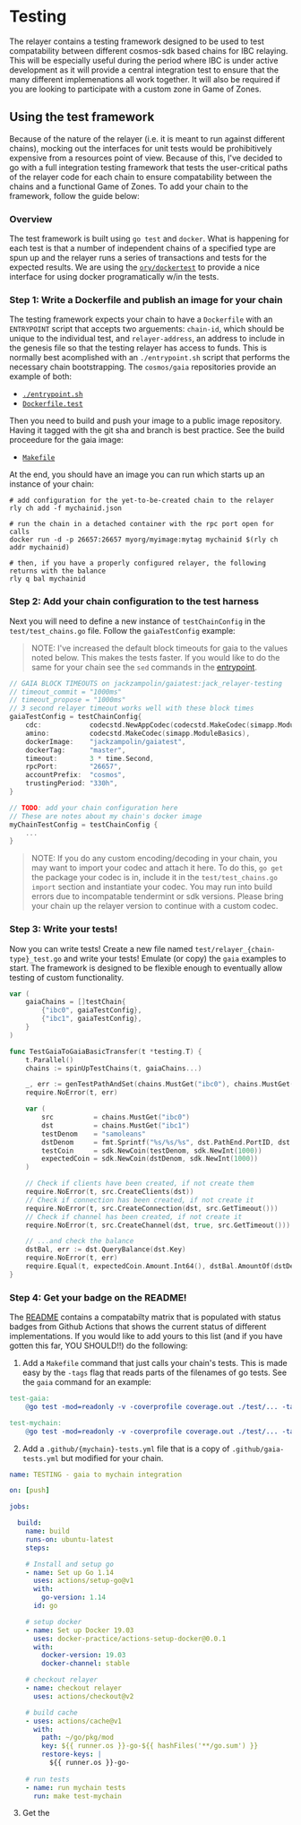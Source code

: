 # Testing

The relayer contains a testing framework designed to be used to test compatability between different cosmos-sdk based chains for IBC relaying. This will be especially useful during the period where IBC is under active development as it will provide a central integration test to ensure that the many different implemenations all work together. It will also be required if you are looking to participate with a custom zone in Game of Zones.

## Using the test framework

Because of the nature of the relayer (i.e. it is meant to run against different chains), mocking out the interfaces for unit tests would be prohibitively expensive from a resources point of view. Because of this, I've decided to go with a full integration testing framework that tests the user-critical paths of the relayer code for each chain to ensure compatability between the chains and a functional Game of Zones. To add your chain to the framework, follow the guide below:

### Overview

The test framework is built using `go test` and `docker`. What is happening for each test is that a number of independent chains of a specified type are spun up and the relayer runs a series of transactions and tests for the expected results. We are using the [`ory/dockertest`](https://github.com/ory/dockertest) to provide a nice interface for using docker programatically w/in the tests.

### Step 1: Write a Dockerfile and publish an image for your chain

The testing framework expects your chain to have a `Dockerfile` with an `ENTRYPOINT` script that accepts two arguements: `chain-id`, which should be unique to the individual test, and `relayer-address`, an address to include in the genesis file so that the testing relayer has access to funds. This is normally best acomplished with an `./entrypoint.sh` script that performs the necessary chain bootstrapping. The `cosmos/gaia` repositories provide an example of both:

- [`./entrypoint.sh`](https://github.com/cosmos/gaia/tree/master/contrib/single-node.sh)
- [`Dockerfile.test`](https://github.com/cosmos/gaia/tree/master/contrib/Dockerfile.test)

Then you need to build and push your image to a public image repository. Having it tagged with the git sha and branch is best practice. See the build proceedure for the gaia image:

- [`Makefile`](https://github.com/cosmos/gaia/blob/master/Makefile#L164)

At the end, you should have an image you can run which starts up an instance of your chain: 

```shell
# add configuration for the yet-to-be-created chain to the relayer
rly ch add -f mychainid.json

# run the chain in a detached container with the rpc port open for calls
docker run -d -p 26657:26657 myorg/myimage:mytag mychainid $(rly ch addr mychainid)

# then, if you have a properly configured relayer, the following returns with the balance
rly q bal mychainid
```

### Step 2: Add your chain configuration to the test harness

Next you will need to define a new instance of `testChainConfig` in the `test/test_chains.go` file. Follow the `gaiaTestConfig` example:

> NOTE: I've increased the default block timeouts for gaia to the values noted below. This makes the tests faster. If you would like to do the same for your chain see the `sed` commands in the [entrypoint](https://github.com/cosmos/gaia/tree/master/contrib/single-node.sh).

```go
// GAIA BLOCK TIMEOUTS on jackzampolin/gaiatest:jack_relayer-testing
// timeout_commit = "1000ms"
// timeout_propose = "1000ms"
// 3 second relayer timeout works well with these block times
gaiaTestConfig = testChainConfig{
    cdc:            codecstd.NewAppCodec(codecstd.MakeCodec(simapp.ModuleBasics)),
    amino:          codecstd.MakeCodec(simapp.ModuleBasics),
    dockerImage:    "jackzampolin/gaiatest",
    dockerTag:      "master",
    timeout:        3 * time.Second,
    rpcPort:        "26657",
    accountPrefix:  "cosmos",
    trustingPeriod: "330h",
}

// TODO: add your chain configuration here
// These are notes about my chain's docker image
myChainTestConfig = testChainConfig {
    ...
}
```

> NOTE: If you do any custom encoding/decoding in your chain, you may want to import your codec and attach it here. To do this, `go get` the package your codec is in, include it in the `test/test_chains.go` `import` section and instantiate your codec. You may run into build errors due to incompatable tendermint or sdk versions. Please bring your chain up the relayer version to continue with a custom codec.

### Step 3: Write your tests!

Now you can write tests! Create a new file named `test/relayer_{chain-type}_test.go` and write your tests! Emulate (or copy) the `gaia` examples to start. The framework is designed to be flexible enough to eventually allow testing of custom functionality.

```go
var (
	gaiaChains = []testChain{
		{"ibc0", gaiaTestConfig},
		{"ibc1", gaiaTestConfig},
	}
)

func TestGaiaToGaiaBasicTransfer(t *testing.T) {
	t.Parallel()
	chains := spinUpTestChains(t, gaiaChains...)

	_, err := genTestPathAndSet(chains.MustGet("ibc0"), chains.MustGet("ibc1"), "transfer", "transfer")
	require.NoError(t, err)

	var (
		src          = chains.MustGet("ibc0")
		dst          = chains.MustGet("ibc1")
		testDenom    = "samoleans"
		dstDenom     = fmt.Sprintf("%s/%s/%s", dst.PathEnd.PortID, dst.PathEnd.ChannelID, testDenom)
		testCoin     = sdk.NewCoin(testDenom, sdk.NewInt(1000))
		expectedCoin = sdk.NewCoin(dstDenom, sdk.NewInt(1000))
	)

	// Check if clients have been created, if not create them
	require.NoError(t, src.CreateClients(dst))
	// Check if connection has been created, if not create it
	require.NoError(t, src.CreateConnection(dst, src.GetTimeout()))
	// Check if channel has been created, if not create it
	require.NoError(t, src.CreateChannel(dst, true, src.GetTimeout()))

	// ...and check the balance
	dstBal, err := dst.QueryBalance(dst.Key)
	require.NoError(t, err)
	require.Equal(t, expectedCoin.Amount.Int64(), dstBal.AmountOf(dstDenom).Int64())
}
```

### Step 4: Get your badge on the README!

The [README](../README.md) contains a compatabilty matrix that is populated with status badges from Github Actions that shows the current status of different implementations. If you would like to add yours to this list (and if you have gotten this far, YOU SHOULD!!) do the following:

1. Add a `Makefile` command that just calls your chain's tests. This is made easy by the `-tags` flag that reads parts of the filenames of go tests. See the `gaia` command for an example:

```Makefile
test-gaia:
	@go test -mod=readonly -v -coverprofile coverage.out ./test/... -tags gaia

test-mychain:
    @go test -mod=readonly -v -coverprofile coverage.out ./test/... -tags mychain
```

2. Add a `.github/{mychain}-tests.yml` file that is a copy of `.github/gaia-tests.yml` but modified for your chain.

```yml
name: TESTING - gaia to mychain integration

on: [push]

jobs:

  build:
    name: build
    runs-on: ubuntu-latest
    steps:

    # Install and setup go
    - name: Set up Go 1.14
      uses: actions/setup-go@v1
      with:
        go-version: 1.14
      id: go

    # setup docker
    - name: Set up Docker 19.03
      uses: docker-practice/actions-setup-docker@0.0.1    
      with:
        docker-version: 19.03
        docker-channel: stable

    # checkout relayer
    - name: checkout relayer
      uses: actions/checkout@v2

    # build cache
    - uses: actions/cache@v1
      with:
        path: ~/go/pkg/mod
        key: ${{ runner.os }}-go-${{ hashFiles('**/go.sum') }}
        restore-keys: |
          ${{ runner.os }}-go-
    
    # run tests
    - name: run mychain tests
      run: make test-mychain
```

3. Get the 